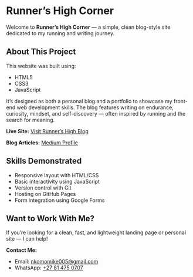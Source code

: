 <!DOCTYPE html>
<html lang="en">
<head>
  <meta charset="UTF-8" />
  <meta name="viewport" content="width=device-width, initial-scale=1.0"/>
  <title>Runner's High Corner - README</title>
</head>
<body>
  <h1>Runner’s High Corner</h1>
  <p>Welcome to <strong>Runner’s High Corner</strong> — a simple, clean blog-style site dedicated to my running and writing journey.</p>

  <h2>About This Project</h2>
  <p>This website was built using:</p>
  <ul>
    <li>HTML5</li>
    <li>CSS3</li>
    <li>JavaScript</li>
  </ul>
  <p>
    It’s designed as both a personal blog and a portfolio to showcase my front-end web development skills.
    The blog features writing on endurance, curiosity, mindset, and self-discovery — often inspired by running and the search for meaning.
  </p>

  <p><strong>Live Site:</strong> <a href="https://nkomo-cell.github.io/Runner-s-high-blog/" target="_blank">Visit Runner’s High Blog</a></p>
  <p><strong>Blog Articles:</strong> <a href="https://medium.com/@mnkomo" target="_blank">Medium Profile</a></p>

  <h2>Skills Demonstrated</h2>
  <ul>
    <li>Responsive layout with HTML/CSS</li>
    <li>Basic interactivity using JavaScript</li>
    <li>Version control with Git</li>
    <li>Hosting on GitHub Pages</li>
    <li>Form integration using Google Forms</li>
  </ul>

  <h2>Want to Work With Me?</h2>
  <p>If you’re looking for a clean, fast, and lightweight landing page or personal site — I can help!</p>
  <p><strong>Contact Me:</strong></p>
  <ul>
    <li>Email: <a href="mailto:nkomomike005@gmail.com">nkomomike005@gmail.com</a></li>
    <li>WhatsApp: <a href="https://wa.me/27814750707" target="_blank">+27 81 475 0707</a></li>
  </ul>
</body>
</html>
